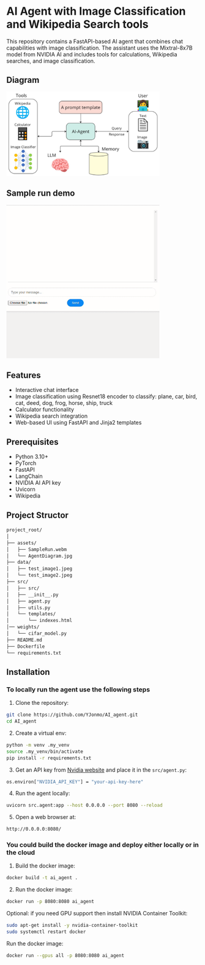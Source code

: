 # AI Agent with Image Classification and Wikipedia Search tools

This repository contains a FastAPI-based AI agent that combines chat capabilities with image classification. The assistant uses the Mixtral-8x7B model from NVIDIA AI and includes tools for calculations, Wikipedia searches, and image classification.

## Diagram
<a name="top"></a>
<img src="./assets/AgentDiagram.jpg" alt="Agent Architecture Diagram" width="400" height="220">
<div align="left">

## Sample run demo
<img src="./assets/SampleRun.gif" width="400" height="400" alt="Watch the video">
<div align="left">


## Features

- Interactive chat interface
- Image classification using Resnet18 encoder to classify: plane, car, bird, cat, deed, dog, frog, horse, ship, truck
- Calculator functionality
- Wikipedia search integration
- Web-based UI using FastAPI and Jinja2 templates


## Prerequisites

- Python 3.10+
- PyTorch
- FastAPI
- LangChain
- NVIDIA AI API key
- Uvicorn
- Wikipedia

## Project Structor
```bash
project_root/
│
├── assets/
│   ├── SampleRun.webm
│   └── AgentDiagram.jpg    
├── data/
│   ├── test_image1.jpeg
│   └── test_image2.jpeg
├── src/
│   ├── src/
│   ├── __init__.py
│   ├── agent.py
│   ├── utils.py
│   └── templates/
│       └── indexes.html
│── weights/
│   └── cifar_model.py        
├── README.md
├── Dockerfile
└── requirements.txt
```


## Installation

### To locally run the agent use the following steps

1. Clone the repository:
```bash
git clone https://github.com/YJonmo/AI_agent.git
cd AI_agent
```

2. Create a virtual env:
```bash
python -m venv .my_venv
source .my_venv/bin/activate
pip install -r requirements.txt
```

3. Get an API key from [Nvidia website](https://build.nvidia.com/mistralai/mixtral-8x7b-instruct?snippet_tab=Python&signin=true&api_key=true) and place it in the ```src/agent.py```:
```bash
os.environ["NVIDIA_API_KEY"] = "your-api-key-here" 
```

4. Run the agent locally:
```bash
uvicorn src.agent:app --host 0.0.0.0 --port 8080 --reload
```

5. Open a web browser at:
```bash
http://0.0.0.0:8080/
```

### You could build the docker image and deploy either locally or in the cloud

1. Build the docker image:
```bash
docker build -t ai_agent .
```

2. Run the docker image:
```bash
docker run -p 8080:8080 ai_agent
```

Optional: if you need GPU support then install NVIDIA Container Toolkit:
```bash
sudo apt-get install -y nvidia-container-toolkit
sudo systemctl restart docker
```
Run the docker image:
```bash
docker run --gpus all -p 8080:8080 ai_agent
```
